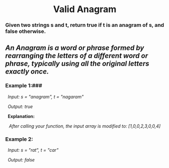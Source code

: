 <h1 align = "center"> Valid Anagram </h1>

### Given two strings s and t, return true if t is an anagram of s, and false otherwise. ###

## _An Anagram is a word or phrase formed by rearranging the letters of a different word or phrase, typically using all the original letters exactly once._ ##

### **Example 1:**###

&nbsp; _Input: s = "anagram", t = "nagaram"_

&nbsp; _Output: true_

&nbsp; **Explanation:**

&nbsp;&nbsp; _After calling your function, the input array is modified to: [1,0,0,2,3,0,0,4]_

### **Example 2:**

&nbsp; _Input: s = "rat", t = "car"_

&nbsp; _Output: false_
